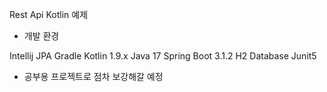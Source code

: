 Rest Api Kotlin 예제

* 개발 환경 

Intellij
JPA
Gradle
Kotlin 1.9.x
Java 17
Spring Boot 3.1.2
H2 Database
Junit5

* 공부용 프로젝트로 점차 보강해갈 예정
